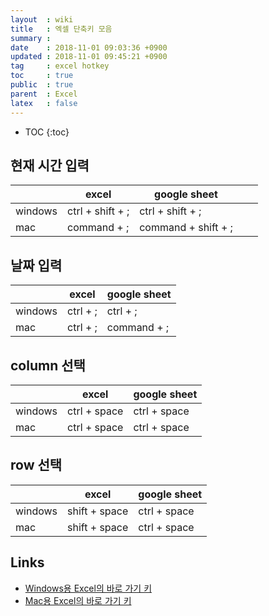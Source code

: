 ```yaml
---
layout  : wiki
title   : 엑셀 단축키 모음
summary : 
date    : 2018-11-01 09:03:36 +0900
updated : 2018-11-01 09:45:21 +0900
tag     : excel hotkey
toc     : true
public  : true
parent  : Excel
latex   : false
---
```

* TOC
{:toc}

## 현재 시간 입력

|         | excel            | google sheet        |   |   |
|---------|------------------|---------------------|---|---|
| windows | ctrl + shift + ; | ctrl + shift + ;    |   |   |
| mac     | command + ;      | command + shift + ; |   |   |

## 날짜 입력

|         | excel    | google sheet |
|---------|----------|--------------|
| windows | ctrl + ; | ctrl + ;     |
| mac     | ctrl + ; | command + ;  |

## column 선택

|         | excel        | google sheet |
|---------|--------------|--------------|
| windows | ctrl + space | ctrl + space |
| mac     | ctrl + space | ctrl + space |


## row 선택

|         | excel         | google sheet |
|---------|---------------|--------------|
| windows | shift + space | ctrl + space |
| mac     | shift + space | ctrl + space |

## Links

* [Windows용 Excel의 바로 가기 키](https://support.office.com/ko-kr/article/windows%EC%9A%A9-excel%EC%9D%98-%EB%B0%94%EB%A1%9C-%EA%B0%80%EA%B8%B0-%ED%82%A4-1798d9d5-842a-42b8-9c99-9b7213f0040f?omkt=ko-KR&ui=ko-KR&rs=ko-KR&ad=KR )
* [Mac용 Excel의 바로 가기 키](https://support.office.com/ko-kr/article/mac%EC%9A%A9-excel%EC%9D%98-%EB%B0%94%EB%A1%9C-%EA%B0%80%EA%B8%B0-%ED%82%A4-acf5419e-1f87-444d-962f-4e951a658ccd )
